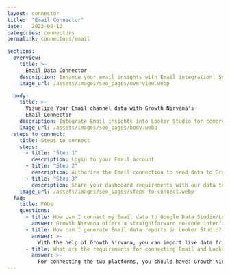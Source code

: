 ```yaml
---
layout: connector
title:  "Email Connector"
date:   2023-08-10
categories: connectors
permalink: connectors/email

sections:
  overview:
    title: >-
      Email Data Connector
    description: Enhance your email insights with Email integration. Seamlessly merge email engagement data with Looker Studio's analytical prowess, unlocking insights that shape communication strategies, customer engagement, and operational excellence.
    image_url: /assets/images/seo_pages/overview.webp

  body:
    title: >-
      Visualize Your Email channel data with Growth Nirvana's
      Email Connector
    description: Integrate Email insights into Looker Studio for comprehensive communication analytics that guide your engagement strategies.
    image_url: /assets/images/seo_pages/body.webp
  steps_to_connect:
    title: Steps to connect
    steps:
      - title: "Step 1"
        description: Login to your Email account
      - title: "Step 2"
        description: Authorize the Email connection to send data to Growth Nirvana
      - title: "Step 3"
        description: Share your dashboard requirements with our data team. We will build the report for you.
    image_url: /assets/images/seo_pages/steps-to-connect.webp
  faq:
    title: FAQs
    questions:
      - title: How can I connect my Email data to Google Data Studio/Looker Studio?
        answer: Growth Nirvana offers a straightforward no-code interface to connect to Email data sources.
      - title: How can I generate Email data reports in Looker Studio?
        answer: >-
          With the help of Growth Nirvana, you can import live data from Email into Looker Studio. These data can be viewed in charts, tables, and dashboards to generate branded reports that can be shared instantly.
      - title: What are the requirements for connecting Email and Looker Studio?
        answer: >-
          For connecting the two platforms, you should have: Growth Nirvana Account and Email Ads Account
---
```

